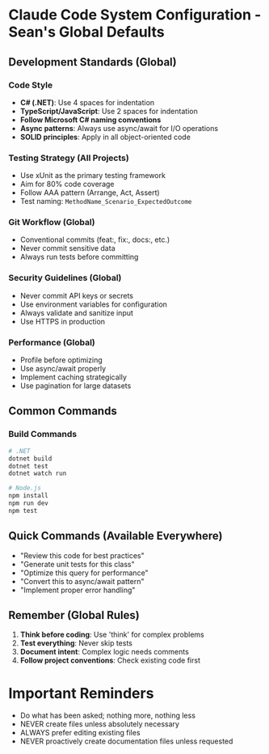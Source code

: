 # Claude Code System Configuration - Sean's Global Defaults

## Development Standards (Global)

### Code Style
- **C# (.NET)**: Use 4 spaces for indentation
- **TypeScript/JavaScript**: Use 2 spaces for indentation
- **Follow Microsoft C# naming conventions**
- **Async patterns**: Always use async/await for I/O operations
- **SOLID principles**: Apply in all object-oriented code

### Testing Strategy (All Projects)
- Use xUnit as the primary testing framework
- Aim for 80% code coverage
- Follow AAA pattern (Arrange, Act, Assert)
- Test naming: `MethodName_Scenario_ExpectedOutcome`

### Git Workflow (Global)
- Conventional commits (feat:, fix:, docs:, etc.)
- Never commit sensitive data
- Always run tests before committing

### Security Guidelines (Global)
- Never commit API keys or secrets
- Use environment variables for configuration
- Always validate and sanitize input
- Use HTTPS in production

### Performance (Global)
- Profile before optimizing
- Use async/await properly
- Implement caching strategically
- Use pagination for large datasets

## Common Commands

### Build Commands
```bash
# .NET
dotnet build
dotnet test
dotnet watch run

# Node.js
npm install
npm run dev
npm test
```

## Quick Commands (Available Everywhere)
- "Review this code for best practices"
- "Generate unit tests for this class"
- "Optimize this query for performance"
- "Convert this to async/await pattern"
- "Implement proper error handling"

## Remember (Global Rules)
1. **Think before coding**: Use 'think' for complex problems
2. **Test everything**: Never skip tests
3. **Document intent**: Complex logic needs comments
4. **Follow project conventions**: Check existing code first

# Important Reminders
- Do what has been asked; nothing more, nothing less
- NEVER create files unless absolutely necessary
- ALWAYS prefer editing existing files
- NEVER proactively create documentation files unless requested
